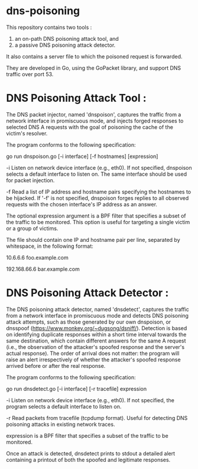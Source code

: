 # dns-poisoning

This repository contains two tools :
1) an on-path DNS poisoning attack tool, and
2) a passive DNS poisoning attack detector.

It also contains a server file to which the poisoned request is forwarded.
 
They are developed in Go, using the GoPacket library, and support DNS traffic over port 53.

# DNS Poisoning Attack Tool :
The DNS packet injector, named 'dnspoison', captures
the traffic from a network interface in promiscuous mode, and injects forged
responses to selected DNS A requests with the goal of poisoning the cache of
the victim's resolver.

The program conforms to the following specification:

go run dnspoison.go [-i interface] [-f hostnames] [expression]

-i Listen on network device interface (e.g., eth0). If not specified,
dnspoison selects a default interface to listen on. The same
interface should be used for packet injection.
  
-f Read a list of IP address and hostname pairs specifying the hostnames to
be hijacked. If '-f' is not specified, dnspoison forges replies to
all observed requests with the chosen interface's IP address as an answer.

The optional expression argument is a BPF filter that specifies a subset of
the traffic to be monitored. This option is useful for targeting a single
victim or a group of victims.
  
The <hostnames> file should contain one IP and hostname pair per line,
separated by whitespace, in the following format:
  
10.6.6.6 foo.example.com
  
192.168.66.6 bar.example.com
  
# DNS Poisoning Attack Detector :  
  
 The DNS poisoning attack detector, named 'dnsdetect',
captures the traffic from a network interface in promiscuous mode and detects
DNS poisoning attack attempts, such as those generated by our own dnspoison,
or dnsspoof (https://www.monkey.org/~dugsong/dsniff/). Detection is based on
identifying duplicate responses within a short time interval towards the same
destination, which contain different answers for the same A request (i.e., the
observation of the attacker's spoofed response and the server's actual
response). The order of arrival does not matter: the program will raise an alert
irrespectively of whether the attacker's spoofed response arrived before or
after the real response.
  
The program conforms to the following specification:
  
go run dnsdetect.go [-i interface] [-r tracefile] expression
  
-i Listen on network device interface (e.g., eth0). If not specified,
the program selects a default interface to listen on.
  
-r Read packets from tracefile (tcpdump format). Useful for detecting
DNS poisoning attacks in existing network traces.
  
expression is a BPF filter that specifies a subset of the traffic to be
monitored.
  
Once an attack is detected, dnsdetect prints to stdout a detailed alert
containing a printout of both the spoofed and legitimate responses. 
